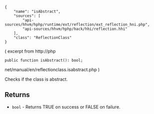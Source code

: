 ``` yamlmeta
{
    "name": "isAbstract",
    "sources": [
        "api-sources/hhvm/hphp/runtime/ext/reflection/ext_reflection_hni.php",
        "api-sources/hhvm/hphp/hack/hhi/reflection.hhi"
    ],
    "class": "ReflectionClass"
}
```




( excerpt from http://php




``` Hack
public function isAbstract(): bool;
```




net/manual/en/reflectionclass.isabstract.php )




Checks if the class is abstract.




## Returns




+ ` bool ` - Returns TRUE on success or FALSE on failure.
<!-- HHAPIDOC -->
